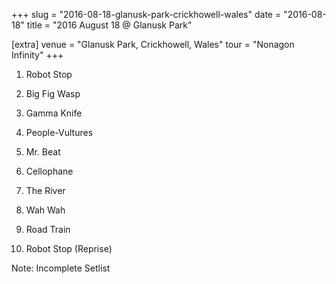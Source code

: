 +++
slug = "2016-08-18-glanusk-park-crickhowell-wales"
date = "2016-08-18"
title = "2016 August 18 @ Glanusk Park"

[extra]
venue = "Glanusk Park, Crickhowell, Wales"
tour = "Nonagon Infinity"
+++


 1. Robot Stop

 2. Big Fig Wasp

 3. Gamma Knife

 4. People-Vultures

 5. Mr. Beat

 6. Cellophane

 7. The River

 8. Wah Wah

 9. Road Train

10. Robot Stop
    (Reprise)


Note: Incomplete Setlist
